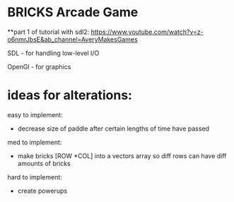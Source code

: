 # BRICKS Arcade Game
**part 1 of tutorial with sdl2:
https://www.youtube.com/watch?v=z-o6nmrJbsE&ab_channel=AveryMakesGames

SDL - for handling low-level I/O

OpenGl - for graphics


# ideas for alterations:

easy to implement:

- decrease size of paddle after certain lengths of time have passed

med to implement:

- make bricks [ROW *COL] into a vectors array so diff rows can have diff amounts of bricks


hard to implement:

- create powerups
 